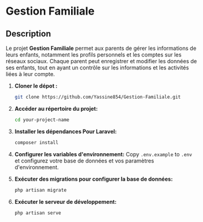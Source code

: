 # Gestion Familiale

## Description

Le projet **Gestion Familiale** permet aux parents de gérer les informations de leurs enfants, notamment les profils personnels et les comptes sur les réseaux sociaux. Chaque parent peut enregistrer et modifier les données de ses enfants, tout en ayant un contrôle sur les informations et les activités liées à leur compte.

1. **Cloner le dépot :**
    ```bash
    git clone https://github.com/Yassine854/Gestion-Familiale.git
    ```
2. **Accéder au répertoire du projet:**
    ```bash
    cd your-project-name
    ```

3. **Installer les dépendances Pour Laravel:**
    ```bash
    composer install
    ```

4. **Configurer les variables d'environnement:**
    Copy `.env.example` to `.env` et configurez votre base de données et vos paramètres d'environnement.

5. **Exécuter des migrations pour configurer la base de données:**
    ```bash
    php artisan migrate
    ```

6. **Exécuter le serveur de développement:**
    ```bash
    php artisan serve
    ```




